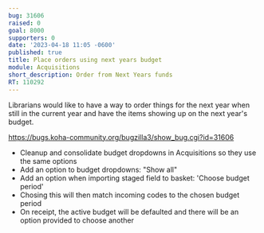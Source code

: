 ```yaml
---
bug: 31606
raised: 0
goal: 8000
supporters: 0
date: '2023-04-18 11:05 -0600'
published: true
title: Place orders using next years budget
module: Acquisitions
short_description: Order from Next Years funds
RT: 110292
---
```


Librarians would like to have a way to order things for the next year when still in the current year and have the items showing up on the next year's budget.  

https://bugs.koha-community.org/bugzilla3/show_bug.cgi?id=31606

- Cleanup and consolidate budget dropdowns in Acquisitions so they use the same options
- Add an option to budget dropdowns: "Show all"
- Add an option when importing staged field to basket: 'Choose budget period'
- Chosing this will then match incoming codes to the chosen budget period
- On receipt, the active budget will be defaulted and there will be an option provided to choose another
